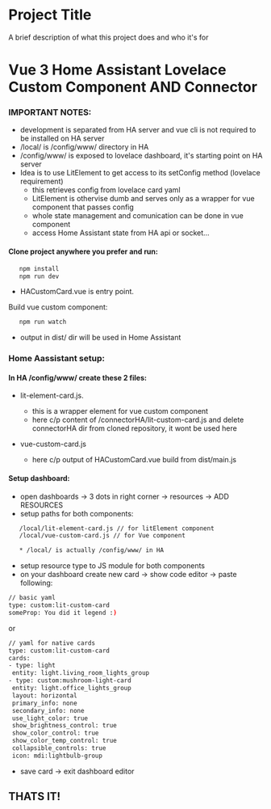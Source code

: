 
# Project Title

A brief description of what this project does and who it's for


# Vue 3 Home Assistant Lovelace Custom Component AND Connector

### IMPORTANT NOTES:
   * development is separated from HA server and vue cli is not required to be installed on HA server
   * /local/ is /config/www/ directory in HA
   * /config/www/ is exposed to lovelace dashboard, it's starting point on HA server
   * Idea is to use LitElement to get access to its setConfig method (lovelace requirement)
        - this retrieves config from lovelace card yaml
        - LitElement is othervise dumb and serves only as a wrapper for vue component that passes config
        - whole state management and comunication can be done in vue component
        - access Home Assistant state from HA api or socket...

#### Clone project anywhere you prefer and run:

```sh
   npm install
   npm run dev
```
* HACustomCard.vue is entry point. 


Build vue custom component:
```sh
   npm run watch
```
   * output in dist/ dir will be used in Home Assistant

### Home Aassistant setup:
#### In HA /config/www/ create these 2 files:
   * lit-element-card.js. 
      * this is a wrapper element for vue custom component
      * here c/p content of /connectorHA/lit-custom-card.js and delete connectorHA dir from cloned repository, it wont be used here

   * vue-custom-card.js
      * here c/p output of HACustomCard.vue build from dist/main.js

#### Setup dashboard:
   * open dashboards -> 3 dots in right corner -> resources -> ADD RESOURCES
   * setup paths for both components: 
```sh
   /local/lit-element-card.js // for litElement component
   /local/vue-custom-card.js // for Vue component

   * /local/ is actually /config/www/ in HA
```

   * setup resource type to JS module for both components
   * on your dashboard create new card -> show code editor -> paste following:
   ```sh
// basic yaml 
type: custom:lit-custom-card
someProp: You did it legend :)
   ```
   or
   ```sh
// yaml for native cards
type: custom:lit-custom-card
cards:
  - type: light
    entity: light.living_room_lights_group
  - type: custom:mushroom-light-card
    entity: light.office_lights_group
    layout: horizontal
    primary_info: none
    secondary_info: none
    use_light_color: true
    show_brightness_control: true
    show_color_control: true
    show_color_temp_control: true
    collapsible_controls: true
    icon: mdi:lightbulb-group
   ```
   * save card -> exit dashboard editor

## THATS IT!
